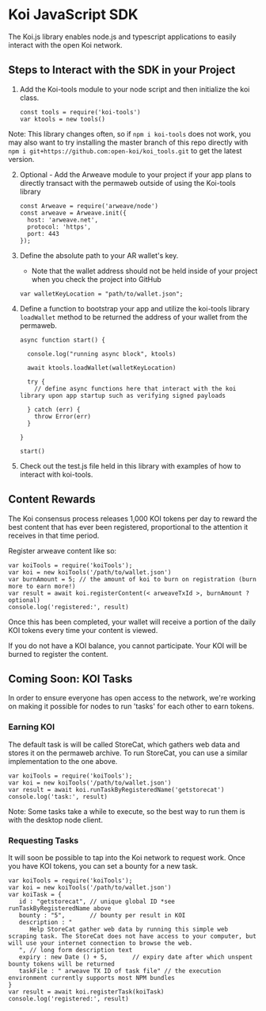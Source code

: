 # Koi JavaScript SDK

The Koi.js library enables node.js and typescript applications to easily interact with the open Koi network.

## Steps to Interact with the SDK in your Project

1. Add the Koi-tools module to your node script and then initialize the koi class.

   ```
   const tools = require('koi-tools')
   var ktools = new tools()
   ```
Note: This library changes often, so if `npm i koi-tools` does not work, you may also want to try installing the master branch of this repo directly with `npm i git+https://github.com:open-koi/koi_tools.git` to get the latest version.

2. Optional - Add the Arweave module to your project if your app plans to directly transact with the permaweb outside of using the Koi-tools library

   ```
   const Arweave = require('arweave/node')
   const arweave = Arweave.init({
     host: 'arweave.net',
     protocol: 'https',
     port: 443
   });
   ```

3. Define the absolute path to your AR wallet's key.

   - Note that the wallet address should not be held inside of your project when you check the project into GitHub

   ```
   var walletKeyLocation = "path/to/wallet.json";
   ```

4. Define a function to bootstrap your app and utilize the koi-tools library `loadWallet` method to be returned the address of your wallet from the permaweb.

   ```
   async function start() {

     console.log("running async block", ktools)

     await ktools.loadWallet(walletKeyLocation)

     try {
       // define async functions here that interact with the koi library upon app startup such as verifying signed payloads

     } catch (err) {
       throw Error(err)
     }

   }

   start()
   ```

5. Check out the test.js file held in this library with examples of how to interact with koi-tools.

## Content Rewards

The Koi consensus process releases 1,000 KOI tokens per day to reward the best content that has ever been registered, proportional to the attention it receives in that time period.

Register arweave content like so:

```
var koiTools = require('koiTools');
var koi = new koiTools('/path/to/wallet.json')
var burnAmount = 5; // the amount of koi to burn on registration (burn more to earn more!)
var result = await koi.registerContent(< arweaveTxId >, burnAmount ? optional)
console.log('registered:', result)
```

Once this has been completed, your wallet will receive a portion of the daily KOI tokens every time your content is viewed.

If you do not have a KOI balance, you cannot participate. Your KOI will be burned to register the content.

## Coming Soon: KOI Tasks

In order to ensure everyone has open access to the network, we're working on making it possible for nodes to run 'tasks' for each other to earn tokens.

### Earning KOI

The default task is will be called StoreCat, which gathers web data and stores it on the permaweb archive. To run StoreCat, you can use a similar implementation to the one above.

```
var koiTools = require('koiTools');
var koi = new koiTools('/path/to/wallet.json')
var result = await koi.runTaskByRegisteredName('getstorecat')
console.log('task:', result)
```

Note: Some tasks take a while to execute, so the best way to run them is with the desktop node client.

### Requesting Tasks

It will soon be possible to tap into the Koi network to request work. Once you have KOI tokens, you can set a bounty for a new task.

```
var koiTools = require('koiTools');
var koi = new koiTools('/path/to/wallet.json')
var koiTask = {
   id : "getstorecat", // unique global ID *see runTaskByRegisteredName above
   bounty : "5",       // bounty per result in KOI
   description : "
      Help StoreCat gather web data by running this simple web scraping task. The StoreCat does not have access to your computer, but will use your internet connection to browse the web.
   ", // long form description text
   expiry : new Date () + 5,       // expiry date after which unspent bounty tokens will be returned
   taskFile : " arweave TX ID of task file" // the execution environment currently supports most NPM bundles
}
var result = await koi.registerTask(koiTask)
console.log('registered:', result)
```
